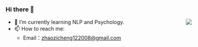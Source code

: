 ### Hi there 👋


<img align="right" src="https://github-readme-stats.vercel.app/api?username=cyou121&show_icons=true&hide_title=true&theme=nord&&hide_border=true" /> 


- 🌱 I’m currently learning NLP and Psychology.
- 📫 How to reach me: 
  - Email：zhaozicheng122008@gmail.com
  
